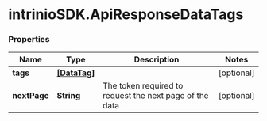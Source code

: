 # intrinioSDK.ApiResponseDataTags

### Properties
Name | Type | Description | Notes
------------ | ------------- | ------------- | -------------
**tags** | [**[DataTag]**](DataTag.md) |  | [optional] 
**nextPage** | **String** | The token required to request the next page of the data | [optional] 


